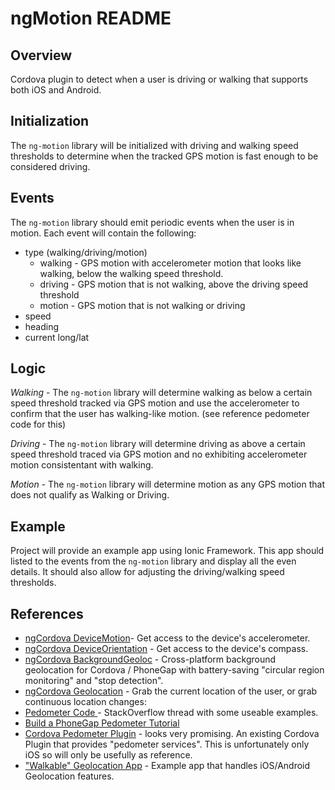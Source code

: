 # ngMotion README

## Overview

Cordova plugin to detect when a user is driving or walking that supports both iOS and Android.

## Initialization

The `ng-motion` library will be initialized with driving and walking speed thresholds to determine when the tracked GPS motion is fast enough to be considered driving.

## Events

The `ng-motion` library should emit periodic events when the user is in motion. Each event will contain the following:

* type (walking/driving/motion)
    * walking - GPS motion with accelerometer motion that looks like walking, below the walking speed threshold.
    * driving - GPS motion that is not walking, above the driving speed threshold
    * motion - GPS motion that is not walking or driving
* speed
* heading
* current long/lat

## Logic

*Walking* - The `ng-motion` library will determine walking as below a certain speed threshold tracked via GPS motion and use the accelerometer to confirm that the user has walking-like motion. (see reference pedometer code for this)

*Driving* - The `ng-motion` library will determine driving as above a certain speed threshold traced via GPS motion and no exhibiting accelerometer motion consistentant with walking.

*Motion* - The `ng-motion` library will determine motion as any GPS motion that does not qualify as Walking or Driving.

## Example

Project will provide an example app using Ionic Framework. This app should listed to the events from the `ng-motion` library and display all the even details. It should also allow for adjusting the driving/walking speed thresholds.

## References

* [ngCordova DeviceMotion](http://ngcordova.com/docs/plugins/deviceMotion/)- Get access to the device's accelerometer.
* [ngCordova DeviceOrientation](http://ngcordova.com/docs/plugins/deviceOrientation/) - Get access to the device's compass.
* [ngCordova BackgroundGeoloc](http://ngcordova.com/docs/plugins/backgroundGeolocation/) - Cross-platform background geolocation for Cordova / PhoneGap with battery-saving "circular region monitoring" and "stop detection".
* [ngCordova Geolocation](http://ngcordova.com/docs/plugins/geolocation/) - Grab the current location of the user, or grab continuous location changes:
* [Pedometer Code ](http://stackoverflow.com/questions/10634892/javascript-undefined) - StackOverflow thread with some useable examples.
* [Build a PhoneGap Pedometer Tutorial](http://www.biosparkinnovation.org/build-your-own-health-app/)
* [Cordova Pedometer Plugin](https://github.com/leecrossley/cordova-plugin-pedometer) - looks very promising. An existing Cordova Plugin that provides "pedometer services". This is unfortunately only iOS so will only be usefully as reference.
* ["Walkable" Geolocation App](http://www.tricedesigns.com/2012/10/02/introducing-walkable-a-new-sample-app-for-phonegap/) - Example app that handles iOS/Android Geolocation features.